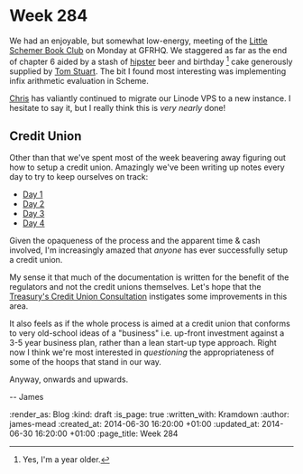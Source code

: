 Week 284
========

We had an enjoyable, but somewhat low-energy, meeting of the [Little Schemer Book Club][] on Monday at GFRHQ. We staggered as far as the end of chapter 6 aided by a stash of [hipster][] beer and birthday [^1] cake generously supplied by [Tom Stuart][]. The bit I found most interesting was implementing infix arithmetic evaluation in Scheme.

[Chris][] has valiantly continued to migrate our Linode VPS to a new instance. I hesitate to say it, but I really think this is _very nearly_ done!

## Credit Union

Other than that we've spent most of the week beavering away figuring out how to setup a credit union. Amazingly we've been writing up notes every day to try to keep ourselves on track:

* [Day 1][] 
* [Day 2][] 
* [Day 3][] 
* [Day 4][] 

Given the opaqueness of the process and the apparent time & cash involved, I'm increasingly amazed that _anyone_ has ever successfully setup a credit union.

My sense it that much of the documentation is written for the benefit of the regulators and not the credit unions themselves. Let's hope that the [Treasury's Credit Union Consultation][] instigates some improvements in this area.

It also feels as if the whole process is aimed at a credit union that conforms to very old-school ideas of a "business" i.e. up-front investment against a 3-5 year business plan, rather than a lean start-up type approach. Right now I think we're most interested in _questioning_ the appropriateness of some of the hoops that stand in our way.

Anyway, onwards and upwards.

-- James


[Little Schemer Book Club]: http://lanyrd.com/series/little-schemer-book-club/
[hipster]: http://www.thekernelbrewery.com/
[Tom Stuart]: http://codon.com
[Chris]: /chris-roos
[Day 1]: /project-credit-union-day-1
[Day 2]: /project-credit-union-day-2
[Day 3]: /project-credit-union-day-3
[Day 4]: /project-credit-union-day-4
[Treasury's Credit Union Consultation]: https://www.gov.uk/government/consultations/british-credit-unions-at-50-call-for-evidence

[^1]: Yes, I'm a year older.


:render_as: Blog
:kind: draft
:is_page: true
:written_with: Kramdown
:author: james-mead
:created_at: 2014-06-30 16:20:00 +01:00
:updated_at: 2014-06-30 16:20:00 +01:00
:page_title: Week 284
